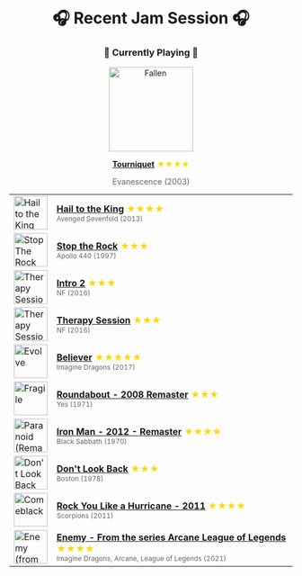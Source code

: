 <div align='center'>

# 🎧 Recent Jam Session 🎧

<h3>🎵 Currently Playing 🎵</h3>

<a href="https://open.spotify.com/track/46fyLy4W9HhAkcb67kLaAV"><img src="https://i.scdn.co/image/ab67616d0000b27325f49ab23f0ec6332efef432" width="150" height="150" alt="Fallen" /></a>

<b><a href="https://open.spotify.com/track/46fyLy4W9HhAkcb67kLaAV">Tourniquet</a></b><span style="color: gold;"> ★★★★</span>

<span style="color: #666;">Evanescence (2003)</span>

<table style='margin: 0 auto; max-width: 550px;'>
<tr>
<td width="60"><a href="https://open.spotify.com/track/5anCkDvJ17aznvK5TED5uo"><img src="https://i.scdn.co/image/ab67616d0000b2730ea1ecb2d5271c2db402b0c2" width="60" height="60" alt="Hail to the King" /></a></td>
<td><b><a href="https://open.spotify.com/track/5anCkDvJ17aznvK5TED5uo">Hail to the King</a></b> <span style="color: gold;"> ★★★★</span><br><span style="font-size: 12px; color: #666;">Avenged Sevenfold (2013)</span></td>
</tr>
<tr>
<td width="60"><a href="https://open.spotify.com/track/47Wv7knmg7C9ISkSuTcxo3"><img src="https://i.scdn.co/image/ab67616d0000b273fdc4601297d7435cec8993c5" width="60" height="60" alt="Stop The Rock" /></a></td>
<td><b><a href="https://open.spotify.com/track/47Wv7knmg7C9ISkSuTcxo3">Stop the Rock</a></b> <span style="color: gold;"> ★★★</span><br><span style="font-size: 12px; color: #666;">Apollo 440 (1997)</span></td>
</tr>
<tr>
<td width="60"><a href="https://open.spotify.com/track/6nonTdcZbN2pmyiN032MXw"><img src="https://i.scdn.co/image/ab67616d0000b27314c95b3975386061f46f3983" width="60" height="60" alt="Therapy Session" /></a></td>
<td><b><a href="https://open.spotify.com/track/6nonTdcZbN2pmyiN032MXw">Intro 2</a></b> <span style="color: gold;"> ★★★</span><br><span style="font-size: 12px; color: #666;">NF (2016)</span></td>
</tr>
<tr>
<td width="60"><a href="https://open.spotify.com/track/6WKk8l8EXiwPBYlmSlhZWx"><img src="https://i.scdn.co/image/ab67616d0000b27314c95b3975386061f46f3983" width="60" height="60" alt="Therapy Session" /></a></td>
<td><b><a href="https://open.spotify.com/track/6WKk8l8EXiwPBYlmSlhZWx">Therapy Session</a></b> <span style="color: gold;"> ★★★</span><br><span style="font-size: 12px; color: #666;">NF (2016)</span></td>
</tr>
<tr>
<td width="60"><a href="https://open.spotify.com/track/0pqnGHJpmpxLKifKRmU6WP"><img src="https://i.scdn.co/image/ab67616d0000b2735675e83f707f1d7271e5cf8a" width="60" height="60" alt="Evolve" /></a></td>
<td><b><a href="https://open.spotify.com/track/0pqnGHJpmpxLKifKRmU6WP">Believer</a></b> <span style="color: gold;"> ★★★★★</span><br><span style="font-size: 12px; color: #666;">Imagine Dragons (2017)</span></td>
</tr>
<tr>
<td width="60"><a href="https://open.spotify.com/track/7lPjS6Yd4lRk4BsboDsm1H"><img src="https://i.scdn.co/image/ab67616d0000b27356325ff85cba9491cf55c215" width="60" height="60" alt="Fragile" /></a></td>
<td><b><a href="https://open.spotify.com/track/7lPjS6Yd4lRk4BsboDsm1H">Roundabout - 2008 Remaster</a></b> <span style="color: gold;"> ★★★</span><br><span style="font-size: 12px; color: #666;">Yes (1971)</span></td>
</tr>
<tr>
<td width="60"><a href="https://open.spotify.com/track/3IOQZRcEkplCXg6LofKqE9"><img src="https://i.scdn.co/image/ab67616d0000b273d5fccf9ce08b6a1e7d12a222" width="60" height="60" alt="Paranoid (Remaster)" /></a></td>
<td><b><a href="https://open.spotify.com/track/3IOQZRcEkplCXg6LofKqE9">Iron Man - 2012 - Remaster</a></b> <span style="color: gold;"> ★★★★</span><br><span style="font-size: 12px; color: #666;">Black Sabbath (1970)</span></td>
</tr>
<tr>
<td width="60"><a href="https://open.spotify.com/track/4QySZtWymRGNgrwxZOODKF"><img src="https://i.scdn.co/image/ab67616d0000b27380aee3216dbae96c8d21c452" width="60" height="60" alt="Don't Look Back" /></a></td>
<td><b><a href="https://open.spotify.com/track/4QySZtWymRGNgrwxZOODKF">Don't Look Back</a></b> <span style="color: gold;"> ★★★</span><br><span style="font-size: 12px; color: #666;">Boston (1978)</span></td>
</tr>
<tr>
<td width="60"><a href="https://open.spotify.com/track/46QazXxQS0B31CnbRCy8CV"><img src="https://i.scdn.co/image/ab67616d0000b2739f2023d391c3bd4acf4d51c6" width="60" height="60" alt="Comeblack" /></a></td>
<td><b><a href="https://open.spotify.com/track/46QazXxQS0B31CnbRCy8CV">Rock You Like a Hurricane - 2011</a></b> <span style="color: gold;"> ★★★★</span><br><span style="font-size: 12px; color: #666;">Scorpions (2011)</span></td>
</tr>
<tr>
<td width="60"><a href="https://open.spotify.com/track/5UlnuulVAVmmesw4VzqHdG"><img src="https://i.scdn.co/image/ab67616d0000b27337706d3b594fa52d5a1ef026" width="60" height="60" alt="Enemy (from the series Arcane League of Legends)" /></a></td>
<td><b><a href="https://open.spotify.com/track/5UlnuulVAVmmesw4VzqHdG">Enemy - From the series Arcane League of Legends</a></b> <span style="color: gold;"> ★★★★</span><br><span style="font-size: 12px; color: #666;">Imagine Dragons, Arcane, League of Legends (2021)</span></td>
</tr>
</table>
</div>

